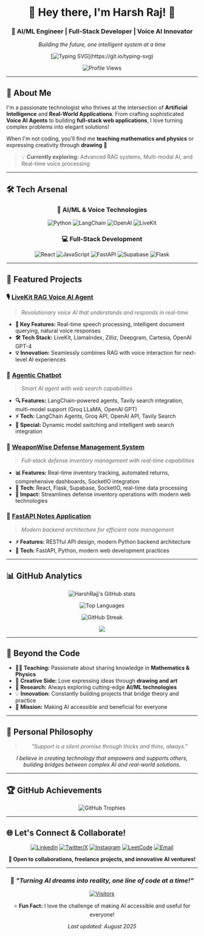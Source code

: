 <div align="center">

# 🌟 Hey there, I'm Harsh Raj! 🌟

### 🚀 AI/ML Engineer | Full-Stack Developer | Voice AI Innovator

*Building the future, one intelligent system at a time*

[![Typing SVG](https://readme-typing-svg.herokuapp.com?font=Fira+Code&pause=1000&color=36BCF7&width=500&lines=AI%2FML+Engineer+%26+Full-Stack+Developer;Always+Learning%2C+Always+Building!)](https://git.io/typing-svg)

![Profile Views](https://komarev.com/ghpvc/?username=HarshRajj&color=blueviolet&style=for-the-badge)

</div>

---

## 🎯 About Me

I'm a passionate technologist who thrives at the intersection of **Artificial Intelligence** and **Real-World Applications**. From crafting sophisticated **Voice AI Agents** to building **full-stack web applications**, I love turning complex problems into elegant solutions!

When I'm not coding, you'll find me **teaching mathematics and physics** or expressing creativity through **drawing** 🎨

> 💡 **Currently exploring:** Advanced RAG systems, Multi-modal AI, and Real-time voice processing

---

## 🛠️ Tech Arsenal

<div align="center">

### 🤖 AI/ML & Voice Technologies
![Python](https://img.shields.io/badge/Python-3776AB?style=for-the-badge&logo=python&logoColor=white)
![LangChain](https://img.shields.io/badge/LangChain-1C3C3C?style=for-the-badge&logo=chainlink&logoColor=white)
![OpenAI](https://img.shields.io/badge/OpenAI-412991?style=for-the-badge&logo=openai&logoColor=white)
![LiveKit](https://img.shields.io/badge/LiveKit-FF6B6B?style=for-the-badge&logo=webrtc&logoColor=white)

### 💻 Full-Stack Development
![React](https://img.shields.io/badge/React-61DAFB?style=for-the-badge&logo=react&logoColor=black)
![JavaScript](https://img.shields.io/badge/JavaScript-F7DF1E?style=for-the-badge&logo=javascript&logoColor=black)
![FastAPI](https://img.shields.io/badge/FastAPI-009688?style=for-the-badge&logo=fastapi&logoColor=white)
![Supabase](https://img.shields.io/badge/Supabase-3ECF8E?style=for-the-badge&logo=supabase&logoColor=white)
![Flask](https://img.shields.io/badge/Flask-000000?style=for-the-badge&logo=flask&logoColor=white)

</div>

---

## 🚀 Featured Projects

### 🎙️ **[LiveKit RAG Voice AI Agent](https://github.com/HarshRajj/rag-voice-ai)** 
> *Revolutionary voice AI that understands and responds in real-time*
- **🌟 Key Features:** Real-time speech processing, intelligent document querying, natural voice responses
- **🛠️ Tech Stack:** LiveKit, LlamaIndex, Zilliz, Deepgram, Cartesia, OpenAI GPT-4
- **💡 Innovation:** Seamlessly combines RAG with voice interaction for next-level AI experiences

### 🤖 **[Agentic Chatbot](https://github.com/HarshRajj/Agentic-chatbot)**
> *Smart AI agent with web search capabilities*
- **🔍 Features:** LangChain-powered agents, Tavily search integration, multi-model support (Groq LLaMA, OpenAI GPT)
- **⚡ Tech:** LangChain Agents, Groq API, OpenAI API, Tavily Search
- **🎯 Special:** Dynamic model switching and intelligent web search integration

### 🏢 **[WeaponWise Defense Management System](https://github.com/HarshRajj/weaponwise-defma)**
> *Full-stack defense inventory management with real-time capabilities*
- **📊 Features:** Real-time inventory tracking, automated returns, comprehensive dashboards, SocketIO integration
- **🔧 Tech:** React, Flask, Supabase, SocketIO, real-time data processing
- **🚀 Impact:** Streamlines defense inventory operations with modern web technologies


### 📝 **[FastAPI Notes Application](https://github.com/HarshRajj/fastapi-notes-app)**
> *Modern backend architecture for efficient note management*
- **⚡ Features:** RESTful API design, modern Python backend architecture
- **🔧 Tech:** FastAPI, Python, modern web development practices



---

## 📊 GitHub Analytics

<div align="center">

![HarshRajj's GitHub stats](https://github-readme-stats.vercel.app/api?username=HarshRajj&show_icons=true&theme=tokyonight&hide_border=true&bg_color=0D1117&count_private=true)

![Top Languages](https://github-readme-stats.vercel.app/api/top-langs/?username=HarshRajj&layout=compact&theme=tokyonight&hide_border=true&bg_color=0D1117&langs_count=8)

![GitHub Streak](https://github-readme-streak-stats.herokuapp.com/?user=HarshRajj&theme=tokyonight&hide_border=true&background=0D1117)

<img src="https://github-readme-activity-graph.vercel.app/graph?username=HarshRajj&bg_color=0d1117&color=36bcf7&line=36bcf7&point=ffffff&area=true&hide_border=true" />

</div>

---

## 🌱 Beyond the Code

- 🧑‍🏫 **Teaching:** Passionate about sharing knowledge in **Mathematics & Physics**
- 🎨 **Creative Side:** Love expressing ideas through **drawing and art**
- 🤖 **Research:** Always exploring cutting-edge **AI/ML technologies**
- 💡 **Innovation:** Constantly building projects that bridge theory and practice
- 🌟 **Mission:** Making AI accessible and beneficial for everyone

---

## 💫 Personal Philosophy

<div align="center">

> *"Support is a silent promise through thicks and thins, always."*

*I believe in creating technology that empowers and supports others, building bridges between complex AI and real-world solutions.*

</div>

---

## 🏆 GitHub Achievements

<div align="center">

![GitHub Trophies](https://github-profile-trophy.vercel.app/?username=HarshRajj&theme=tokyonight&no-frame=true&column=3&margin-w=15&margin-h=15)

</div>

---

## 🌐 Let's Connect & Collaborate!

<div align="center">

[![LinkedIn](https://img.shields.io/badge/LinkedIn-0077B5?style=for-the-badge&logo=linkedin&logoColor=white)](https://www.linkedin.com/in/harshrajj04)
[![Twitter/X](https://img.shields.io/badge/Twitter-000000?style=for-the-badge&logo=x&logoColor=white)](https://x.com/harshrajj04)
[![Instagram](https://img.shields.io/badge/Instagram-E4405F?style=for-the-badge&logo=instagram&logoColor=white)](https://www.instagram.com/harshrajj04)
[![LeetCode](https://img.shields.io/badge/LeetCode-FFA116?style=for-the-badge&logo=leetcode&logoColor=black)](https://leetcode.com/u/HarshRajj/)
[![Email](https://img.shields.io/badge/Email-D14836?style=for-the-badge&logo=gmail&logoColor=white)](mailto:harshrajj04@gmail.com)

**🤝 Open to collaborations, freelance projects, and innovative AI ventures!**

</div>

---

<div align="center">

### 🚀 *"Turning AI dreams into reality, one line of code at a time!"* 

[![Visitors](https://api.visitorbadge.io/api/visitors?path=https%3A%2F%2Fgithub.com%2FHarshRajj&label=Profile%20Views&countColor=%23263759&style=flat)](https://visitorbadge.io/status?path=https%3A%2F%2Fgithub.com%2FHarshRajj)

⭐ **Fun Fact:** I love the challenge of making AI accessible and useful for everyone!

*Last updated: August 2025*

</div>